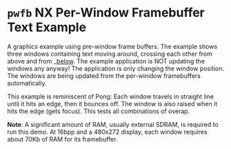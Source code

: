 # `pwfb` NX Per-Window Framebuffer Text Example

A graphics example using pre-window frame buffers. The example shows
three windows containing text moving around, crossing each other from
above and from \_[below](). The example application is NOT updating the
windows any anyway\! The application is only changing the window
position. The windows are being updated from the per-winidow
framebuffers automatically.

This example is reminiscent of Pong: Each window travels in straight
line until it hits an edge, then it bounces off. The window is also
raised when it hits the edge (gets focus). This tests all combinations
of overap.

**Note**: A significant amount of RAM, usually external SDRAM, is
required to run this demo. At 16bpp and a 480x272 display, each window
requires about 70Kb of RAM for its framebuffer.
